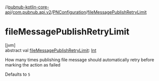 //[pubnub-kotlin-core-api](../../../index.md)/[com.pubnub.api.v2](../index.md)/[PNConfiguration](index.md)/[fileMessagePublishRetryLimit](file-message-publish-retry-limit.md)

# fileMessagePublishRetryLimit

[jvm]\
abstract val [fileMessagePublishRetryLimit](file-message-publish-retry-limit.md): [Int](https://kotlinlang.org/api/core/kotlin-stdlib/kotlin/-int/index.html)

How many times publishing file message should automatically retry before marking the action as failed

Defaults to `5`
